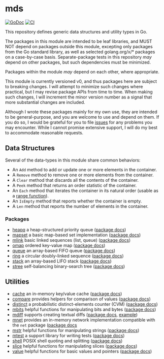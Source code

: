 # mds

[![GoDoc](https://img.shields.io/static/v1?label=godoc&message=reference&color=white)](https://pkg.go.dev/github.com/creachadair/mds)
[![CI](https://github.com/creachadair/mds/actions/workflows/go-presubmit.yml/badge.svg?event=push&branch=main)](https://github.com/creachadair/mds/actions/workflows/go-presubmit.yml)

This repository defines generic data structures and utility types in Go.

The packages in this module are intended to be leaf libraries, and MUST NOT
depend on packages outside this module, excepting only packages from the Go
standard library, as well as selected golang.org/x/* packages on a case-by-case
basis.  Separate-package tests in this repository _may_ depend on other
packages, but such dependencies must be minimized.

Packages within the module _may_ depend on each other, where appropriate.

This module is currently versioned v0, and thus packages here are subject to
breaking changes. I will attempt to minimize such changes where practical, but
I may revise package APIs from time to time.  When making such changes, I will
increment the minor version number as a signal that more substantial changes
are included.

Although I wrote these packages mainly for my own use, they are intended to be
general-purpose, and you are welcome to use and depend on them.  If you do so,
I would be grateful for you to file
[issues](https://github.com/creachadair/mds/issues) for any problems you may
encounter.  While I cannot promise extensive support, I will do my best to
accommodate reasonable requests.

## Data Structures

Several of the data-types in this module share common behaviors:

- An `Add` method to add or update one or more elements in the container.
- A `Remove` method to remove one or more elements from the container.
- A `Clear` method that discards all the contents of the container.
- A `Peek` method that returns an order statistic of the container.
- An `Each` method that iterates the container in its natural order (usable as a [range function](https://go.dev/blog/range-functions)).
- An `IsEmpty` method that reports whether the container is empty.
- A `Len` method that reports the number of elements in the container.

### Packages

- [heapq](./heapq) a heap-structured priority queue ([package docs](https://godoc.org/github.com/creachadair/mds/heapq))
- [mapset](./mapset) a basic map-based set implementation ([package docs](https://godoc.org/github.com/creachadair/mds/mapset))
- [mlink](./mlink) basic linked sequences (list, queue) ([package docs](https://godoc.org/github.com/creachadair/mds/mlink))
- [omap](./omap) ordered key-value map ([package docs](https://godoc.org/github.com/creachadair/mds/omap))
- [queue](./queue) an array-based FIFO queue ([package docs](https://godoc.org/github.com/creachadair/mds/queue))
- [ring](./ring) a circular doubly-linked sequence ([package docs](https://godoc.org/github.com/creachadair/mds/ring))
- [stack](./stack) an array-based LIFO stack ([package docs](https://godoc.org/github.com/creachadair/mds/stack))
- [stree](./stree) self-balancing binary-search tree ([package docs](https://godoc.org/github.com/creachadair/mds/stree))

## Utilities

- [cache](./cache) an in-memory key/value cache ([package docs](https://godoc.org/github.com/creachadair/mds/cache))
- [compare](./compare) provides helpers for comparison of values ([package docs](https://godoc.org/github.com/creachadair/mds/compare))
- [distinct](./distinct) a probabilistic distinct-elements counter (CVM) ([package docs](https://godoc.org/github.com/creachadair/mds/distinct))
- [mbits](./mbits) helpful functions for manipulating bits and bytes ([package docs](https://godoc.org/github.com/creachadair/mds/mbits))
- [mdiff](./mdiff) supports creating textual diffs ([package docs](https://godoc.org/github.com/creachadair/mds/mdiff), [example](https://go.dev/play/p/xUYbbwnMkw3))
- [mnet](./mnet) provides an in-memory network implementation compatible with the `net` package ([package docs](https://godoc.org/github.com/creachadair/mds/mnet)
- [mstr](./mstr) helpful functions for manipulating strings ([package docs](https://godoc.org/github.com/creachadair/mds/mstr))
- [mtest](./mtest) a support library for writing tests ([package docs](https://godoc.org/github.com/creachadair/mds/mtest))
- [shell](./shell) POSIX shell quoting and splitting ([package docs](https://godoc.org/github.com/creachadair/mds/shell))
- [slice](./slice) helpful functions for manipulating slices ([package docs](https://godoc.org/github.com/creachadair/mds/slice))
- [value](./value) helpful functions for basic values and pointers ([package docs](https://godoc.org/github.com/creachadair/mds/value))
